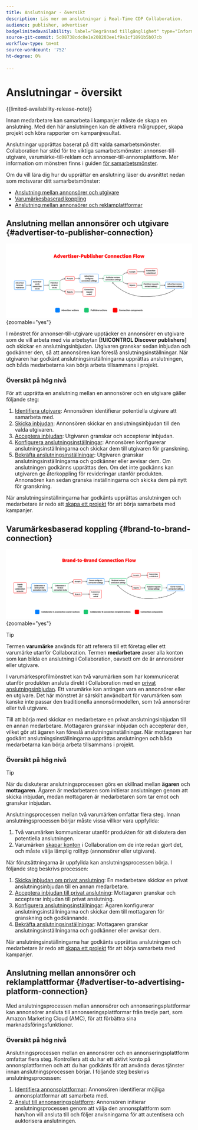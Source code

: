 ```yaml
---
title: Anslutningar - översikt
description: Läs mer om anslutningar i Real-Time CDP Collaboration.
audience: publisher, advertiser
badgelimitedavailability: label="Begränsad tillgänglighet" type="Informative" url="https://helpx.adobe.com/se/legal/product-descriptions/real-time-customer-data-platform-collaboration.html newtab=true"
source-git-commit: 5c08738cdc8e1e208203ee1f9a1cf1891b5b07cb
workflow-type: tm+mt
source-wordcount: '752'
ht-degree: 0%

---
```


# Anslutningar - översikt

{{limited-availability-release-note}}

Innan medarbetare kan samarbeta i kampanjer måste de skapa en anslutning. Med den här anslutningen kan de aktivera målgrupper, skapa projekt och köra rapporter om kampanjresultat.

Anslutningar upprättas baserat på ditt valda samarbetsmönster. Collaboration har stöd för tre viktiga samarbetsmönster: annonser-till-utgivare, varumärke-till-reklam och annonser-till-annonsplattform. Mer information om mönstren finns i guiden [för samarbetsmönster](/help/guide/overview/collaboration-patterns.md).

Om du vill lära dig hur du upprättar en anslutning läser du avsnittet nedan som motsvarar ditt samarbetsmönster:

- [Anslutning mellan annonsörer och utgivare](#advertiser-to-publisher-connection)
- [Varumärkesbaserad koppling](#brand-to-brand-connection)
- [Anslutning mellan annonsörer och reklamplattformar](#advertiser-to-advertising-platform-connection)

## Anslutning mellan annonsörer och utgivare {#advertiser-to-publisher-connection}

![Högnivådiagram över anslutningsprocessen mellan annonser och utgivare.](/help/assets/connect/establish-connection/advertiser-publisher-flow.png){zoomable="yes"}

I mönstret för annonser-till-utgivare upptäcker en annonsörer en utgivare som de vill arbeta med via arbetsytan **[!UICONTROL Discover publishers]** och skickar en anslutningsinbjudan. Utgivaren granskar sedan inbjudan och godkänner den, så att annonsören kan föreslå anslutningsinställningar. När utgivaren har godkänt anslutningsinställningarna upprättas anslutningen, och båda medarbetarna kan börja arbeta tillsammans i projekt.

### Översikt på hög nivå

För att upprätta en anslutning mellan en annonsörer och en utgivare gäller följande steg:

1. [Identifiera utgivare](./discover-collaborators.md): Annonsören identifierar potentiella utgivare att samarbeta med.
2. [Skicka inbjudan](./establishing-connections.md#send-invite): Annonsören skickar en anslutningsinbjudan till den valda utgivaren.
3. [Acceptera inbjudan](./establishing-connections.md#accept-invite): Utgivaren granskar och accepterar inbjudan.
4. [Konfigurera anslutningsinställningar](./establishing-connections.md#configure-connection-settings): Annonsören konfigurerar anslutningsinställningarna och skickar dem till utgivaren för granskning.
5. [Bekräfta anslutningsinställningar](./establishing-connections.md#review-connection-settings): Utgivaren granskar anslutningsinställningarna och godkänner eller avvisar dem. Om anslutningen godkänns upprättas den. Om det inte godkänns kan utgivaren ge återkoppling för revideringar utanför produkten. Annonsören kan sedan granska inställningarna och skicka dem på nytt för granskning.

När anslutningsinställningarna har godkänts upprättas anslutningen och medarbetare är redo att [skapa ett projekt](/help/guide/collaborate/manage-projects.md#create-project) för att börja samarbeta med kampanjer.

## Varumärkesbaserad koppling {#brand-to-brand-connection}

![Bild på hög nivå av varumärkesanslutningsprocessen.](/help/assets/connect/establish-connection/brand-to-brand-flow.png){zoomable="yes"}

>[!TIP]
>
>Termen **varumärke** används för att referera till ett företag eller ett varumärke utanför Collaboration. Termen **medarbetare** avser alla konton som kan bilda en anslutning i Collaboration, oavsett om de är annonsörer eller utgivare.

I varumärkesprofilmönstret kan två varumärken som har kommunicerat utanför produkten ansluta direkt i Collaboration med en [privat anslutningsinbjudan](#private-connection-invite). Ett varumärke kan antingen vara en annonsörer eller en utgivare. Det här mönstret är särskilt användbart för varumärken som kanske inte passar den traditionella annonsörmodellen, som två annonsörer eller två utgivare.

Till att börja med skickar en medarbetare en privat anslutningsinbjudan till en annan medarbetare. Mottagaren granskar inbjudan och accepterar den, vilket gör att ägaren kan föreslå anslutningsinställningar. När mottagaren har godkänt anslutningsinställningarna upprättas anslutningen och båda medarbetarna kan börja arbeta tillsammans i projekt.

### Översikt på hög nivå

>[!TIP]
>
>När du diskuterar anslutningsprocessen görs en skillnad mellan **ägaren** och **mottagaren**. Ägaren är medarbetaren som initierar anslutningen genom att skicka inbjudan, medan mottagaren är medarbetaren som tar emot och granskar inbjudan.

Anslutningsprocessen mellan två varumärken omfattar flera steg. Innan anslutningsprocessen börjar måste vissa villkor vara uppfyllda:

1. Två varumärken kommunicerar utanför produkten för att diskutera den potentiella anslutningen.
1. Varumärken [skapar konton](/help/guide/setup/onboard-account.md) i Collaboration om de inte redan gjort det, och måste välja lämplig rolltyp (annonsörer eller utgivare).

När förutsättningarna är uppfyllda kan anslutningsprocessen börja. I följande steg beskrivs processen:

1. [Skicka inbjudan om privat anslutning](./establishing-connections.md#private-connection-invite): En medarbetare skickar en privat anslutningsinbjudan till en annan medarbetare.
2. [Acceptera inbjudan till privat anslutning](./establishing-connections.md#accept-invite): Mottagaren granskar och accepterar inbjudan till privat anslutning.
3. [Konfigurera anslutningsinställningar](./establishing-connections.md#configure-connection-settings): Ägaren konfigurerar anslutningsinställningarna och skickar dem till mottagaren för granskning och godkännande.
4. [Bekräfta anslutningsinställningar](./establishing-connections.md#review-connection-settings): Mottagaren granskar anslutningsinställningarna och godkänner eller avvisar dem.

När anslutningsinställningarna har godkänts upprättas anslutningen och medarbetare är redo att [skapa ett projekt](/help/guide/collaborate/manage-projects.md#create-project) för att börja samarbeta med kampanjer.

## Anslutning mellan annonsörer och reklamplattformar {#advertiser-to-advertising-platform-connection}

Med anslutningsprocessen mellan annonsörer och annonseringsplattformar kan annonsörer ansluta till annonseringsplattformar från tredje part, som Amazon Marketing Cloud (AMC), för att förbättra sina marknadsföringsfunktioner.

### Översikt på hög nivå

Anslutningsprocessen mellan en annonsörer och en annonseringsplattform omfattar flera steg. Kontrollera att du har ett aktivt konto på annonsplattformen och att du har godkänts för att använda deras tjänster innan anslutningsprocessen börjar. I följande steg beskrivs anslutningsprocessen:

1. [Identifiera annonsplattformar](./discover-collaborators.md): Annonsören identifierar möjliga annonsplattformar att samarbeta med.
2. [Anslut till annonseringsplattform](./advertising-platforms/overview.md#advertising-platforms-overview): Annonsören initierar anslutningsprocessen genom att välja den annonsplattform som han/hon vill ansluta till och följer anvisningarna för att autentisera och auktorisera anslutningen.
